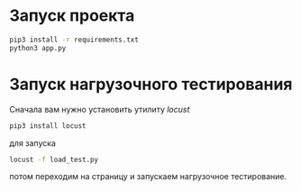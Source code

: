 # Запуск проекта
```bash
pip3 install -r requirements.txt
python3 app.py
```
# Запуск нагрузочного тестирования
Сначала вам нужно установить утилиту *locust*
```bash
pip3 install locust
```
для запуска
```bash
locust -f load_test.py
```
потом переходим на страницу и запускаем нагрузочное тестирование.